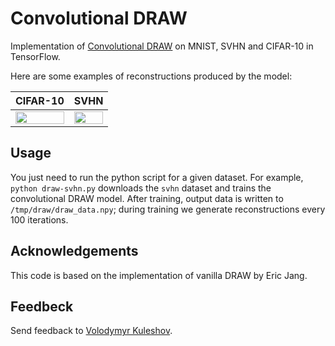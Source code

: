 # Convolutional DRAW

Implementation of [Convolutional DRAW](https://arxiv.org/pdf/1604.08772.pdf) on MNIST, SVHN and CIFAR-10 in TensorFlow.

Here are some examples of reconstructions produced by the model:

| CIFAR-10  | SVHN |
| ------------- | ------------- |
| <img src="https://raw.githubusercontent.com/kuleshov/convolutional-draw/master/img/reconstructions.cifar10.3600.png" width="100%"> | <img src="https://raw.githubusercontent.com/kuleshov/convolutional-draw/master/img/reconstructions.svhn.8300.png" width="100%"> |

## Usage

You just need to run the python script for a given dataset. For example, `python draw-svhn.py` downloads the `svhn` dataset and trains the convolutional DRAW model. After training, output data is written to `/tmp/draw/draw_data.npy`; during training we generate reconstructions every 100 iterations.

## Acknowledgements

This code is based on the implementation of vanilla DRAW by Eric Jang.

## Feedbeck

Send feedback to [Volodymyr Kuleshov](http://web.stanford.edu/~kuleshov/).

